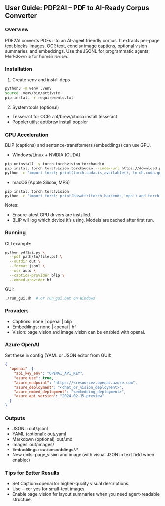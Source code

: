 ## User Guide: PDF2AI – PDF to AI-Ready Corpus Converter

### Overview
PDF2AI converts PDFs into an AI-agent friendly corpus. It extracts per-page text blocks, images, OCR text, concise image captions, optional vision summaries, and embeddings. Use the JSONL for programmatic agents; Markdown is for human review.

### Installation
1) Create venv and install deps
```bash
python3 -m venv .venv
source .venv/bin/activate
pip install -r requirements.txt
```

2) System tools (optional)
- Tesseract for OCR: apt/brew/choco install tesseract
- Poppler utils: apt/brew install poppler

### GPU Acceleration
BLIP (captions) and sentence-transformers (embeddings) can use GPU.

- Windows/Linux + NVIDIA (CUDA)
```bash
pip uninstall -y torch torchvision torchaudio
pip install torch torchvision torchaudio --index-url https://download.pytorch.org/whl/cu121
python -c "import torch; print(torch.cuda.is_available(), torch.cuda.get_device_name(0))"
```

- macOS (Apple Silicon, MPS)
```bash
pip install torch torchvision
python -c "import torch; print(hasattr(torch.backends,'mps') and torch.backends.mps.is_available())"
```

Notes:
- Ensure latest GPU drivers are installed.
- BLIP will log which device it’s using. Models are cached after first run.

### Running
CLI example:
```bash
python pdf2ai.py \
  --pdf path/to/file.pdf \
  --outdir out \
  --format jsonl \
  --ocr auto \
  --caption-provider blip \
  --embed-provider hf
```

GUI:
```bash
./run_gui.sh  # or run_gui.bat on Windows
```

### Providers
- Captions: none | openai | blip
- Embeddings: none | openai | hf
- Vision: page_vision and image_vision can be enabled with openai.

### Azure OpenAI
Set these in config (YAML or JSON editor from GUI):
```json
{
  "openai": {
    "api_key_env": "OPENAI_API_KEY",
    "azure_use": true,
    "azure_endpoint": "https://<resource>.openai.azure.com",
    "azure_deployment": "<chat_or_vision_deployment>",
    "azure_embed_deployment": "<embedding_deployment>",
    "azure_api_version": "2024-02-15-preview"
  }
}
```

### Outputs
- JSONL: out/<basename>.jsonl
- YAML (optional): out/<basename>.yaml
- Markdown (optional): out/<basename>.md
- Images: out/images/
- Embeddings: out/embeddings/<basename>.*
- New units: page_vision and image (with visual JSON in text field when enabled)

### Tips for Better Results
- Set Caption=openai for higher-quality visual descriptions.
- Use --ocr yes for small-text images.
- Enable page_vision for layout summaries when you need agent-readable structure.

